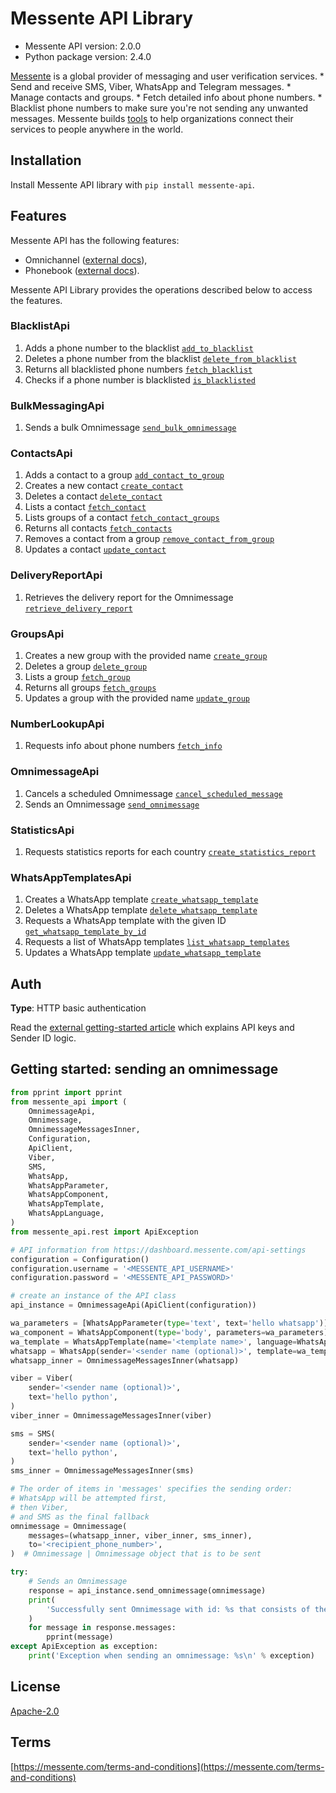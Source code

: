 # Messente API Library

- Messente API version: 2.0.0
- Python package version: 2.4.0

[Messente](https://messente.com) is a global provider of messaging and user verification services.  * Send and receive SMS, Viber, WhatsApp and Telegram messages. * Manage contacts and groups. * Fetch detailed info about phone numbers. * Blacklist phone numbers to make sure you&#39;re not sending any unwanted messages.  Messente builds [tools](https://messente.com/documentation) to help organizations connect their services to people anywhere in the world.

## Installation

Install Messente API library with `pip install messente-api`.

## Features

Messente API has the following features:

- Omnichannel ([external docs](https://messente.com/documentation/omnichannel-api)),
- Phonebook ([external docs](https://messente.com/documentation/phonebook-api)).

Messente API Library provides the operations described below to access the features.

### BlacklistApi

1. Adds a phone number to the blacklist [`add_to_blacklist`](docs/BlacklistApi.md#add_to_blacklist)
1. Deletes a phone number from the blacklist [`delete_from_blacklist`](docs/BlacklistApi.md#delete_from_blacklist)
1. Returns all blacklisted phone numbers [`fetch_blacklist`](docs/BlacklistApi.md#fetch_blacklist)
1. Checks if a phone number is blacklisted [`is_blacklisted`](docs/BlacklistApi.md#is_blacklisted)

### BulkMessagingApi

1. Sends a bulk Omnimessage [`send_bulk_omnimessage`](docs/BulkMessagingApi.md#send_bulk_omnimessage)

### ContactsApi

1. Adds a contact to a group [`add_contact_to_group`](docs/ContactsApi.md#add_contact_to_group)
1. Creates a new contact [`create_contact`](docs/ContactsApi.md#create_contact)
1. Deletes a contact [`delete_contact`](docs/ContactsApi.md#delete_contact)
1. Lists a contact [`fetch_contact`](docs/ContactsApi.md#fetch_contact)
1. Lists groups of a contact [`fetch_contact_groups`](docs/ContactsApi.md#fetch_contact_groups)
1. Returns all contacts [`fetch_contacts`](docs/ContactsApi.md#fetch_contacts)
1. Removes a contact from a group [`remove_contact_from_group`](docs/ContactsApi.md#remove_contact_from_group)
1. Updates a contact [`update_contact`](docs/ContactsApi.md#update_contact)

### DeliveryReportApi

1. Retrieves the delivery report for the Omnimessage [`retrieve_delivery_report`](docs/DeliveryReportApi.md#retrieve_delivery_report)

### GroupsApi

1. Creates a new group with the provided name [`create_group`](docs/GroupsApi.md#create_group)
1. Deletes a group [`delete_group`](docs/GroupsApi.md#delete_group)
1. Lists a group [`fetch_group`](docs/GroupsApi.md#fetch_group)
1. Returns all groups [`fetch_groups`](docs/GroupsApi.md#fetch_groups)
1. Updates a group with the provided name [`update_group`](docs/GroupsApi.md#update_group)

### NumberLookupApi

1. Requests info about phone numbers [`fetch_info`](docs/NumberLookupApi.md#fetch_info)

### OmnimessageApi

1. Cancels a scheduled Omnimessage [`cancel_scheduled_message`](docs/OmnimessageApi.md#cancel_scheduled_message)
1. Sends an Omnimessage [`send_omnimessage`](docs/OmnimessageApi.md#send_omnimessage)

### StatisticsApi

1. Requests statistics reports for each country [`create_statistics_report`](docs/StatisticsApi.md#create_statistics_report)

### WhatsAppTemplatesApi

1. Creates a WhatsApp template [`create_whatsapp_template`](docs/WhatsAppTemplatesApi.md#create_whatsapp_template)
1. Deletes a WhatsApp template [`delete_whatsapp_template`](docs/WhatsAppTemplatesApi.md#delete_whatsapp_template)
1. Requests a WhatsApp template with the given ID [`get_whatsapp_template_by_id`](docs/WhatsAppTemplatesApi.md#get_whatsapp_template_by_id)
1. Requests a list of WhatsApp templates [`list_whatsapp_templates`](docs/WhatsAppTemplatesApi.md#list_whatsapp_templates)
1. Updates a WhatsApp template [`update_whatsapp_template`](docs/WhatsAppTemplatesApi.md#update_whatsapp_template)

## Auth

**Type**: HTTP basic authentication

Read the [external getting-started article](https://messente.com/documentation/getting-started) which explains API keys and Sender ID logic.

## Getting started: sending an omnimessage

```python
from pprint import pprint
from messente_api import (
    OmnimessageApi,
    Omnimessage,
    OmnimessageMessagesInner,
    Configuration,
    ApiClient,
    Viber,
    SMS,
    WhatsApp,
    WhatsAppParameter,
    WhatsAppComponent,
    WhatsAppTemplate,
    WhatsAppLanguage,
)
from messente_api.rest import ApiException

# API information from https://dashboard.messente.com/api-settings
configuration = Configuration()
configuration.username = '<MESSENTE_API_USERNAME>'
configuration.password = '<MESSENTE_API_PASSWORD>'

# create an instance of the API class
api_instance = OmnimessageApi(ApiClient(configuration))

wa_parameters = [WhatsAppParameter(type='text', text='hello whatsapp')]
wa_component = WhatsAppComponent(type='body', parameters=wa_parameters)
wa_template = WhatsAppTemplate(name='<template name>', language=WhatsAppLanguage(code='<language_code>'), components=[wa_component])
whatsapp = WhatsApp(sender='<sender name (optional)>', template=wa_template)
whatsapp_inner = OmnimessageMessagesInner(whatsapp)

viber = Viber(
    sender='<sender name (optional)>',
    text='hello python',
)
viber_inner = OmnimessageMessagesInner(viber)

sms = SMS(
    sender='<sender name (optional)>',
    text='hello python',
)
sms_inner = OmnimessageMessagesInner(sms)

# The order of items in 'messages' specifies the sending order:
# WhatsApp will be attempted first,
# then Viber,
# and SMS as the final fallback
omnimessage = Omnimessage(
    messages=(whatsapp_inner, viber_inner, sms_inner),
    to='<recipient_phone_number>',
)  # Omnimessage | Omnimessage object that is to be sent

try:
    # Sends an Omnimessage
    response = api_instance.send_omnimessage(omnimessage)
    print(
        'Successfully sent Omnimessage with id: %s that consists of the following messages:' % response.omnimessage_id
    )
    for message in response.messages:
        pprint(message)
except ApiException as exception:
    print('Exception when sending an omnimessage: %s\n' % exception)

```

## License

[Apache-2.0](http://www.apache.org/licenses/LICENSE-2.0.html)

## Terms

[https://messente.com/terms-and-conditions](https://messente.com/terms-and-conditions)
